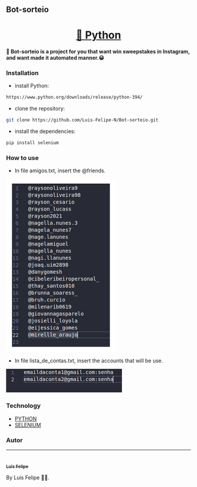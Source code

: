 ## Bot-sorteio

<h1 align="center">
    <a href="https://www.python.org/"> 🔗 Python </a>
</h1>
             
#### :rocket: Bot-sorteio is a project for you that want win sweepstakes in Instagram, and want made it automated manner.:grinning:

### Installation

- install Python:

```sh
https://www.python.org/downloads/release/python-394/
```

- clone the repository:

```sh
git clone https://github.com/Luis-Felipe-N/Bot-sorteio.git
```

- install the dependencies:

```sh
pip install selenium
```


### How to use


- In file amigos.txt, insert the @friends.

<img src="/assets/exemplo1.png">

- In file lista_de_contas.txt, insert the accounts that will be use.

<img src="/assets/exemplo2.png">

### Technology

- [PYTHON](https://www.python.org/)
- [SELENIUM](https://www.selenium.dev/)

### Autor
---
<a href="">
 <img style="border-radius: 50px;" src="/photo.jpg" width="100px;" alt=""/>
 <br />
 <sub><b>Luis Felipe</b></sub>
 </a>  <br>


By Luis Felipe 🤙🏾.
